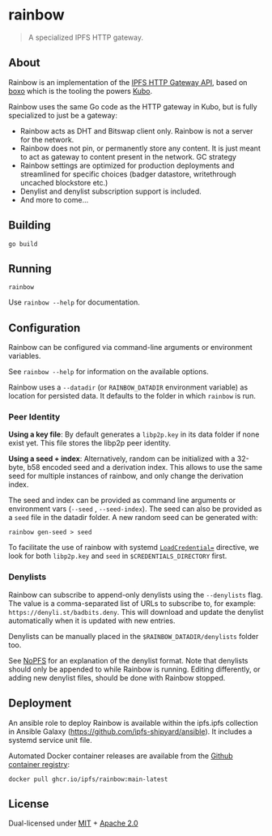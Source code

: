 # rainbow 

> A specialized IPFS HTTP gateway.

## About

Rainbow is an implementation of the [IPFS HTTP Gateway API](https://specs.ipfs.tech/http-gateways),
based on [boxo](https://github.com/ipfs/boxo) which is the tooling the powers [Kubo](https://github.com/ipfs/kubo).

Rainbow uses the same Go code as the HTTP gateway in Kubo, but is fully specialized to just be a gateway:

  * Rainbow acts as DHT and Bitswap client only. Rainbow is not a server for the network.
  * Rainbow does not pin, or permanently store any content. It is just meant
    to act as gateway to content present in the network. GC strategy 
  * Rainbow settings are optimized for production deployments and streamlined
    for specific choices (badger datastore, writethrough uncached blockstore
    etc.)
  * Denylist and denylist subscription support is included.
  * And more to come...


## Building

```
go build
```

## Running

```
rainbow
```

Use `rainbow --help` for documentation.

## Configuration

Rainbow can be configured via command-line arguments or environment variables.

See `rainbow --help` for information on the available options.

Rainbow uses a `--datadir` (or `RAINBOW_DATADIR` environment variable) as
location for persisted data. It defaults to the folder in which `rainbow` is
run.

### Peer Identity

**Using a key file**: By default generates a `libp2p.key` in its data folder if none exist yet. This
file stores the libp2p peer identity.

**Using a seed + index**: Alternatively, random can be initialized with a
32-byte, b58 encoded seed and a derivation index. This allows to use the same
seed for multiple instances of rainbow, and only change the derivation index.

The seed and index can be provided as command line arguments or environment
vars (`--seed` , `--seed-index`). The seed can also be provided as a `seed`
file in the datadir folder. A new random seed can be generated with:

    rainbow gen-seed > seed

To facilitate the use of rainbow with systemd
[`LoadCredential=`](https://www.freedesktop.org/software/systemd/man/systemd.exec.html#LoadCredential=ID:PATH)
directive, we look for both `libp2p.key` and `seed` in
`$CREDENTIALS_DIRECTORY` first.

### Denylists

Rainbow can subscribe to append-only denylists using the `--denylists` flag. The value is a comma-separated list of URLs to subscribe to, for example: `https://denyli.st/badbits.deny`. This will download and update the denylist automatically when it is updated with new entries.

Denylists can be manually placed in the `$RAINBOW_DATADIR/denylists` folder too.

See [NoPFS](https://github.com/ipfs-shipyard/nopfs) for an explanation of the denylist format. Note that denylists should only be appended to while Rainbow is running. Editing differently, or adding new denylist files, should be done with Rainbow stopped.

## Deployment

An ansible role to deploy Rainbow is available within the ipfs.ipfs collection in Ansible Galaxy (https://github.com/ipfs-shipyard/ansible). It includes a systemd service unit file.

Automated Docker container releases are available from the [Github container registry](https://github.com/ipfs/rainbow/pkgs/container/rainbow):

    docker pull ghcr.io/ipfs/rainbow:main-latest


## License

Dual-licensed under [MIT](https://github.com/filecoin-project/lotus/blob/master/LICENSE-MIT) + [Apache 2.0](https://github.com/filecoin-project/lotus/blob/master/LICENSE-APACHE)
